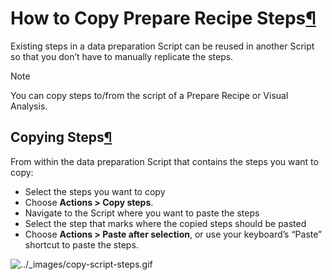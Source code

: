 How to Copy Prepare Recipe Steps[¶](#how-to-copy-prepare-recipe-steps "Permalink to this heading")
==================================================================================================


Existing steps in a data preparation Script can be reused in another Script so that you don’t have to manually replicate the steps.



Note


You can copy steps to/from the script of a Prepare Recipe or Visual Analysis.




Copying Steps[¶](#copying-steps "Permalink to this heading")
------------------------------------------------------------


From within the data preparation Script that contains the steps you want to copy:


* Select the steps you want to copy
* Choose **Actions \> Copy steps**.
* Navigate to the Script where you want to paste the steps
* Select the step that marks where the copied steps should be pasted
* Choose **Actions \> Paste after selection**, or use your keyboard’s “Paste” shortcut to paste the steps.


![../_images/copy-script-steps.gif](../_images/copy-script-steps.gif)